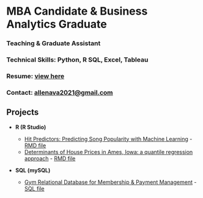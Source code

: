 # MBA Candidate & Business Analytics Graduate
### Teaching & Graduate Assistant
### Technical Skills: Python, R SQL, Excel, Tableau
### Resume: [view here](https://github.com/Ava-Allen/ava-allen.github.io/blob/main/Ava%20Allen%20-%20Resume%202025-2026.pdf)
### Contact: allenava2021@gmail.com

<h2>Projects</h2>

- <b>R (R Studio)</b>
  - [Hit Predictors: Predicting Song Popularity with Machine Learning](https://github.com/Ava-Allen/ava-allen.github.io/blob/main/HitPredictorsProject_2025-05.pptx) - [RMD file](HitPredictorsProject_2025-05.Rmd)
  - [Determinants of House Prices in Ames, Iowa: a quantile regression approach](https://github.com/Ava-Allen/ava-allen.github.io/blob/main/Pilot%20Project%20-%20Paper.pdf) - [RMD file](https://github.com/Ava-Allen/ava-allen.github.io/blob/main/PilotProject_Final.Rmd)
 
- <b>SQL (mySQL)</b>
  - [Gym Relational Database for Membership & Payment Management](https://github.com/Ava-Allen/ava-allen.github.io/blob/main/mySQL_databaseproject-2025.pdf) - [SQL file](https://github.com/Ava-Allen/ava-allen.github.io/blob/main/Milestone%204.sql)

